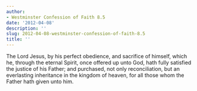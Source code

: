 ```yaml
---
author:
- Westminster Confession of Faith 8.5
date: '2012-04-08'
description: ''
slug: 2012-04-08-westminster-confession-of-faith-8.5
title: ''
---
```

The Lord Jesus, by his perfect obedience, and sacrifice of himself, which he, through the eternal Spirit, once offered up unto God, hath fully satisfied the justice of his Father; and purchased, not only reconciliation, but an everlasting inheritance in the kingdom of heaven, for all those whom the Father hath given unto him.



